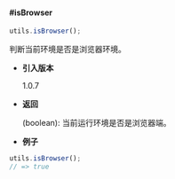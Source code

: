 #### #isBrowser

```javascript
utils.isBrowser();
```

判断当前环境是否是浏览器环境。

- **引入版本**

    1.0.7

- **返回**

    (boolean): 当前运行环境是否是浏览器端。

- **例子**

```javascript
utils.isBrowser();
// => true
```

